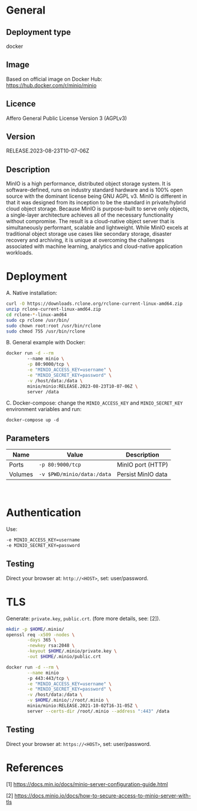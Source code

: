# General

## Deployment type

docker

## Image

Based on official image on Docker Hub: https://hub.docker.com/r/minio/minio

## Licence

Affero General Public License Version 3 (AGPLv3)

## Version

RELEASE.2023-08-23T10-07-06Z

## Description

MinIO is a high performance, distributed object storage system. It is software-defined, runs on industry standard hardware and is 100% open source with the dominant license being GNU AGPL v3.
MinIO is different in that it was designed from its inception to be the standard in private/hybrid cloud object storage. Because MinIO is purpose-built to serve only objects, a single-layer architecture achieves all of the necessary functionality without compromise. The result is a cloud-native object server that is simultaneously performant, scalable and lightweight. While MinIO excels at traditional object storage use cases like secondary storage, disaster recovery and archiving, it is unique at overcoming the challenges associated with machine learning, analytics and cloud-native application workloads.

# Deployment

A. Native installation:

```sh
curl -O https://downloads.rclone.org/rclone-current-linux-amd64.zip
unzip rclone-current-linux-amd64.zip
cd rclone-*-linux-amd64
sudo cp rclone /usr/bin/
sudo chown root:root /usr/bin/rclone
sudo chmod 755 /usr/bin/rclone
```

B. General example with Docker:

```sh
docker run -d --rm
        --name minio \
        -p 80:9000/tcp \
        -e "MINIO_ACCESS_KEY=username" \
        -e "MINIO_SECRET_KEY=password" \
        -v /host/data:/data \
        minio/minio:RELEASE.2023-08-23T10-07-06Z \
        server /data
```

C. Docker-compose: change the `MINIO_ACCESS_KEY` and `MINIO_SECRET_KEY` environment variables and run:

```
docker-compose up -d
```

## Parameters

|Name|Value|Description|
|-|-|-|
|Ports|`-p 80:9000/tcp` | MinIO port (HTTP) |
|Volumes|`-v $PWD/minio/data:/data`| Persist MinIO data |
<br/>


# Authentication

Use:
```sh
-e MINIO_ACCESS_KEY=username
-e MINIO_SECRET_KEY=password
```

## Testing

Direct your browser at: ```http://<HOST>```, set: user/password.

# TLS

Generate: ```private.key```, ```public.crt```. (fore more details, see: [2]).

```sh
mkdir -p $HOME/.minio/
openssl req -x509 -nodes \
        -days 365 \
        -newkey rsa:2048 \
        -keyout $HOME/.minio/private.key \
        -out $HOME/.minio/public.crt
```

```sh
docker run -d --rm \
        --name minio
        -p 443:443/tcp \
        -e "MINIO_ACCESS_KEY=username" \
        -e "MINIO_SECRET_KEY=password" \
        -v /host/data:/data \
        -v $HOME/.minio/:/root/.minio \
        minio/minio:RELEASE.2021-10-02T16-31-05Z \
        server --certs-dir /root/.minio --address ":443" /data
```

## Testing

Direct your browser at: ```https://<HOST>```, set: user/password.


# References

[1] https://docs.min.io/docs/minio-server-configuration-guide.html

[2] https://docs.minio.io/docs/how-to-secure-access-to-minio-server-with-tls